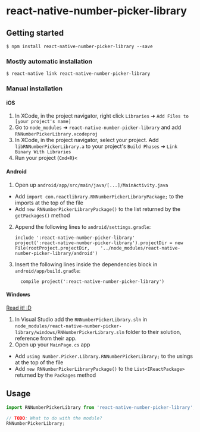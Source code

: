 
# react-native-number-picker-library

## Getting started

`$ npm install react-native-number-picker-library --save`

### Mostly automatic installation

`$ react-native link react-native-number-picker-library`

### Manual installation


#### iOS

1. In XCode, in the project navigator, right click `Libraries` ➜ `Add Files to [your project's name]`
2. Go to `node_modules` ➜ `react-native-number-picker-library` and add `RNNumberPickerLibrary.xcodeproj`
3. In XCode, in the project navigator, select your project. Add `libRNNumberPickerLibrary.a` to your project's `Build Phases` ➜ `Link Binary With Libraries`
4. Run your project (`Cmd+R`)<

#### Android

1. Open up `android/app/src/main/java/[...]/MainActivity.java`
  - Add `import com.reactlibrary.RNNumberPickerLibraryPackage;` to the imports at the top of the file
  - Add `new RNNumberPickerLibraryPackage()` to the list returned by the `getPackages()` method
2. Append the following lines to `android/settings.gradle`:
  	```
  	include ':react-native-number-picker-library'
  	project(':react-native-number-picker-library').projectDir = new File(rootProject.projectDir, 	'../node_modules/react-native-number-picker-library/android')
  	```
3. Insert the following lines inside the dependencies block in `android/app/build.gradle`:
  	```
      compile project(':react-native-number-picker-library')
  	```

#### Windows
[Read it! :D](https://github.com/ReactWindows/react-native)

1. In Visual Studio add the `RNNumberPickerLibrary.sln` in `node_modules/react-native-number-picker-library/windows/RNNumberPickerLibrary.sln` folder to their solution, reference from their app.
2. Open up your `MainPage.cs` app
  - Add `using Number.Picker.Library.RNNumberPickerLibrary;` to the usings at the top of the file
  - Add `new RNNumberPickerLibraryPackage()` to the `List<IReactPackage>` returned by the `Packages` method


## Usage
```javascript
import RNNumberPickerLibrary from 'react-native-number-picker-library';

// TODO: What to do with the module?
RNNumberPickerLibrary;
```
  